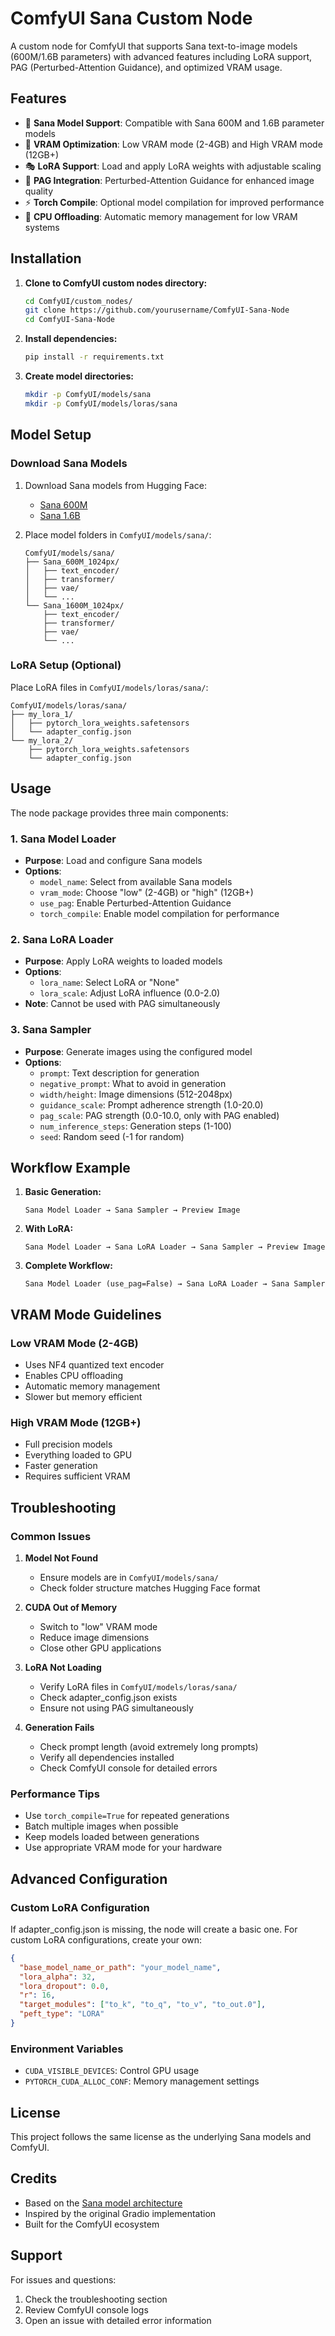 # ComfyUI Sana Custom Node

A custom node for ComfyUI that supports Sana text-to-image models (600M/1.6B parameters) with advanced features including LoRA support, PAG (Perturbed-Attention Guidance), and optimized VRAM usage.

## Features

- 🎨 **Sana Model Support**: Compatible with Sana 600M and 1.6B parameter models
- 💾 **VRAM Optimization**: Low VRAM mode (2-4GB) and High VRAM mode (12GB+)
- 🎭 **LoRA Support**: Load and apply LoRA weights with adjustable scaling
- 📐 **PAG Integration**: Perturbed-Attention Guidance for enhanced image quality
- ⚡ **Torch Compile**: Optional model compilation for improved performance
- 🔧 **CPU Offloading**: Automatic memory management for low VRAM systems

## Installation

1. **Clone to ComfyUI custom nodes directory:**
   ```bash
   cd ComfyUI/custom_nodes/
   git clone https://github.com/yourusername/ComfyUI-Sana-Node
   cd ComfyUI-Sana-Node
   ```

2. **Install dependencies:**
   ```bash
   pip install -r requirements.txt
   ```

3. **Create model directories:**
   ```bash
   mkdir -p ComfyUI/models/sana
   mkdir -p ComfyUI/models/loras/sana
   ```

## Model Setup

### Download Sana Models

1. Download Sana models from Hugging Face:
   - [Sana 600M](https://huggingface.co/Efficient-Large-Model/Sana_600M_1024px)
   - [Sana 1.6B](https://huggingface.co/Efficient-Large-Model/Sana_1600M_1024px)

2. Place model folders in `ComfyUI/models/sana/`:
   ```
   ComfyUI/models/sana/
   ├── Sana_600M_1024px/
   │   ├── text_encoder/
   │   ├── transformer/
   │   ├── vae/
   │   └── ...
   └── Sana_1600M_1024px/
       ├── text_encoder/
       ├── transformer/
       ├── vae/
       └── ...
   ```

### LoRA Setup (Optional)

Place LoRA files in `ComfyUI/models/loras/sana/`:
```
ComfyUI/models/loras/sana/
├── my_lora_1/
│   ├── pytorch_lora_weights.safetensors
│   └── adapter_config.json
└── my_lora_2/
    ├── pytorch_lora_weights.safetensors
    └── adapter_config.json
```

## Usage

The node package provides three main components:

### 1. Sana Model Loader
- **Purpose**: Load and configure Sana models
- **Options**:
  - `model_name`: Select from available Sana models
  - `vram_mode`: Choose "low" (2-4GB) or "high" (12GB+)
  - `use_pag`: Enable Perturbed-Attention Guidance
  - `torch_compile`: Enable model compilation for performance

### 2. Sana LoRA Loader
- **Purpose**: Apply LoRA weights to loaded models
- **Options**:
  - `lora_name`: Select LoRA or "None"
  - `lora_scale`: Adjust LoRA influence (0.0-2.0)
- **Note**: Cannot be used with PAG simultaneously

### 3. Sana Sampler
- **Purpose**: Generate images using the configured model
- **Options**:
  - `prompt`: Text description for generation
  - `negative_prompt`: What to avoid in generation
  - `width/height`: Image dimensions (512-2048px)
  - `guidance_scale`: Prompt adherence strength (1.0-20.0)
  - `pag_scale`: PAG strength (0.0-10.0, only with PAG enabled)
  - `num_inference_steps`: Generation steps (1-100)
  - `seed`: Random seed (-1 for random)

## Workflow Example

1. **Basic Generation:**
   ```
   Sana Model Loader → Sana Sampler → Preview Image
   ```

2. **With LoRA:**
   ```
   Sana Model Loader → Sana LoRA Loader → Sana Sampler → Preview Image
   ```

3. **Complete Workflow:**
   ```
   Sana Model Loader (use_pag=False) → Sana LoRA Loader → Sana Sampler
   ```

## VRAM Mode Guidelines

### Low VRAM Mode (2-4GB)
- Uses NF4 quantized text encoder
- Enables CPU offloading
- Automatic memory management
- Slower but memory efficient

### High VRAM Mode (12GB+)
- Full precision models
- Everything loaded to GPU
- Faster generation
- Requires sufficient VRAM

## Troubleshooting

### Common Issues

1. **Model Not Found**
   - Ensure models are in `ComfyUI/models/sana/`
   - Check folder structure matches Hugging Face format

2. **CUDA Out of Memory**
   - Switch to "low" VRAM mode
   - Reduce image dimensions
   - Close other GPU applications

3. **LoRA Not Loading**
   - Verify LoRA files in `ComfyUI/models/loras/sana/`
   - Check adapter_config.json exists
   - Ensure not using PAG simultaneously

4. **Generation Fails**
   - Check prompt length (avoid extremely long prompts)
   - Verify all dependencies installed
   - Check ComfyUI console for detailed errors

### Performance Tips

- Use `torch_compile=True` for repeated generations
- Batch multiple images when possible
- Keep models loaded between generations
- Use appropriate VRAM mode for your hardware

## Advanced Configuration

### Custom LoRA Configuration

If adapter_config.json is missing, the node will create a basic one. For custom LoRA configurations, create your own:

```json
{
  "base_model_name_or_path": "your_model_name",
  "lora_alpha": 32,
  "lora_dropout": 0.0,
  "r": 16,
  "target_modules": ["to_k", "to_q", "to_v", "to_out.0"],
  "peft_type": "LORA"
}
```

### Environment Variables

- `CUDA_VISIBLE_DEVICES`: Control GPU usage
- `PYTORCH_CUDA_ALLOC_CONF`: Memory management settings

## License

This project follows the same license as the underlying Sana models and ComfyUI.

## Credits

- Based on the [Sana model architecture](https://github.com/NVlabs/Sana)
- Inspired by the original Gradio implementation
- Built for the ComfyUI ecosystem

## Support

For issues and questions:
1. Check the troubleshooting section
2. Review ComfyUI console logs
3. Open an issue with detailed error information

